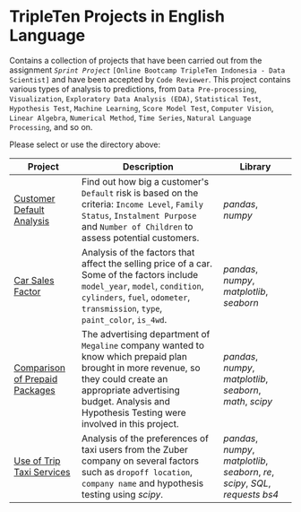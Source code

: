 # TripleTen Projects in English Language

Contains a collection of projects that have been carried out from the assignment *`Sprint Project`* `[Online Bootcamp TripleTen Indonesia - Data Scientist]` and have been accepted by `Code Reviewer`. This project contains various types of analysis to predictions, from `Data Pre-processing`, `Visualization`, `Exploratory Data Analysis (EDA)`, `Statistical Test`, `Hypothesis Test`, `Machine Learning`, `Score Model Test`, `Computer Vision`, `Linear Algebra`, `Numerical Method`, `Time Series`, `Natural Language Processing`, and so on.

Please select or use the directory above:

| Project | Description | Library |
| ------- | ------- | ------- |
| [Customer Default Analysis](https://github.com/fuadraharjo/TripleTen_ENG/blob/main/Project-01%20-%20Customer%20Default%20Analysis/Default%20risk%20analysis%20-%20Islamic%20bank.ipynb) | Find out how big a customer's `Default` risk is based on the criteria: `Income Level`, `Family Status`, `Instalment Purpose` and `Number of Children` to assess potential customers. | *pandas*, *numpy* |
| [Car Sales Factor](https://github.com/fuadraharjo/TripleTen_ENG/blob/main/Project-02%20-%20Car%20Sales%20Factor/Factors%20Influencing%20Car%20Selling%20Prices.ipynb) | Analysis of the factors that affect the selling price of a car. Some of the factors include `model_year`, `model`, `condition`, `cylinders`, `fuel`, `odometer`, `transmission`, `type`, `paint_color`, `is_4wd`. | *pandas*, *numpy*, *matplotlib*, *seaborn* |
| [Comparison of Prepaid Packages](https://github.com/fuadraharjo/TripleTen_ENG/blob/main/Project-03%20-%20Comparison%20of%20Prepaid%20Packages/Prepaid%20plan%20comparison%20study%20in%20megaline%20company.ipynb) | The advertising department of `Megaline` company wanted to know which prepaid plan brought in more revenue, so they could create an appropriate advertising budget. Analysis and Hypothesis Testing were involved in this project.| *pandas*, *numpy*, *matplotlib*, *seaborn*, *math*, *scipy* |
| [Use of Trip Taxi Services](https://github.com/fuadraharjo/TripleTen_ENG/blob/main/Project-04%20-%20Use%20of%20Trip%20Taxi%20Services/Trip%20analysis%20of%20taxi%20service%20users.ipynb) | Analysis of the preferences of taxi users from the Zuber company on several factors such as `dropoff location`, `company name` and hypothesis testing using *scipy*. | *pandas*, *numpy*, *matplotlib*, *seaborn*, *re*, *scipy*, *SQL*, *requests* *bs4*  |
